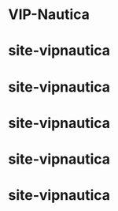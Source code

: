 # VIP-Nautica
# site-vipnautica
# site-vipnautica
# site-vipnautica
# site-vipnautica
# site-vipnautica
